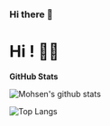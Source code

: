 ### Hi there 👋

<!--
**mohsenhatami96/mohsenhatami96** is a ✨ _special_ ✨ repository because its `README.md` (this file) appears on your GitHub profile.

Here are some ideas to get you started:

- 🔭 I’m currently working on ...
- 🌱 I’m currently learning ...
- 👯 I’m looking to collaborate on ...
- 🤔 I’m looking for help with ...
- 💬 Ask me about ...
- 📫 How to reach me: ...
- 😄 Pronouns: ...
- ⚡ Fun fact: ...
-->
# Hi ! 👋🏻


**GitHub Stats**

![Mohsen's github stats](https://github-readme-stats.vercel.app/api?username=mohsenhatami96&count_private=true&show_icons=true&hide_border=true&bg_color=00000000&text_color=3498db)

![Top Langs](https://github-readme-stats.vercel.app/api/top-langs/?username=mohsenhatami96&layout=compact&hide_border=true&bg_color=00000000&text_color=3498db)
